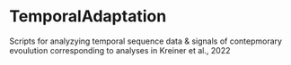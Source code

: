 # TemporalAdaptation

Scripts for analyzying temporal sequence data & signals of contepmorary evoulution corresponding to analyses in Kreiner et al., 2022
